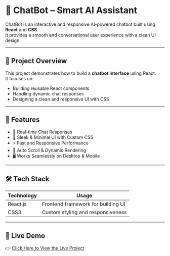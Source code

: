 # 🤖 ChatBot – Smart AI Assistant  

ChatBot is an interactive and responsive AI-powered chatbot built using **React** and **CSS**.  
It provides a smooth and conversational user experience with a clean UI design.  

---

## 📂 Project Overview
This project demonstrates how to build a **chatbot interface** using React.  
It focuses on:  
- Building reusable React components  
- Handling dynamic chat responses  
- Designing a clean and responsive UI with CSS  

---

## 🚀 Features
- 💬 Real-time Chat Responses  
- 🎨 Sleek & Minimal UI with Custom CSS  
- ⚡ Fast and Responsive Performance  
- 🔄 Auto Scroll & Dynamic Rendering  
- 🖥️ Works Seamlessly on Desktop & Mobile  

---

## 🛠️ Tech Stack
| Technology | Usage |
|------------|--------|
| React.js   | Frontend framework for building UI |
| CSS3       | Custom styling and responsiveness |

---

## 🔗 Live Demo
👉 [Click Here to View the Live Project](https://ai-chatbot-reactjs-kjx8.onrender.com)
